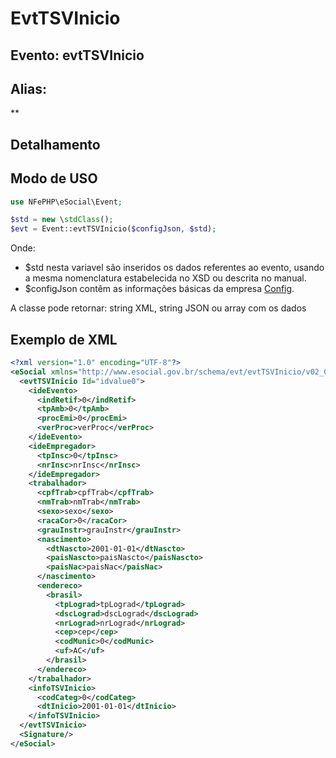 # EvtTSVInicio

## Evento: evtTSVInicio

## Alias:
 **


## Detalhamento





## Modo de USO

```php
use NFePHP\eSocial\Event;

$std = new \stdClass();
$evt = Event::evtTSVInicio($configJson, $std);
```

Onde:
- $std nesta variavel são inseridos os dados referentes ao evento, usando a mesma nomenclatura estabelecida no XSD ou descrita no manual.
- $configJson contêm as informações básicas da empresa [Config](Config.md).

A classe pode retornar: string XML, string JSON ou array com os dados


## Exemplo de XML

```xml
<?xml version="1.0" encoding="UTF-8"?>
<eSocial xmlns="http://www.esocial.gov.br/schema/evt/evtTSVInicio/v02_02_01" xmlns:xsi="http://www.w3.org/2001/XMLSchema-instance" xsi:schemaLocation="http://www.esocial.gov.br/schema/evt/evtTSVInicio/v02_02_01 ../schemes/evtTSVInicio.xsd ">
  <evtTSVInicio Id="idvalue0">
    <ideEvento>
      <indRetif>0</indRetif>
      <tpAmb>0</tpAmb>
      <procEmi>0</procEmi>
      <verProc>verProc</verProc>
    </ideEvento>
    <ideEmpregador>
      <tpInsc>0</tpInsc>
      <nrInsc>nrInsc</nrInsc>
    </ideEmpregador>
    <trabalhador>
      <cpfTrab>cpfTrab</cpfTrab>
      <nmTrab>nmTrab</nmTrab>
      <sexo>sexo</sexo>
      <racaCor>0</racaCor>
      <grauInstr>grauInstr</grauInstr>
      <nascimento>
        <dtNascto>2001-01-01</dtNascto>
        <paisNascto>paisNascto</paisNascto>
        <paisNac>paisNac</paisNac>
      </nascimento>
      <endereco>
        <brasil>
          <tpLograd>tpLograd</tpLograd>
          <dscLograd>dscLograd</dscLograd>
          <nrLograd>nrLograd</nrLograd>
          <cep>cep</cep>
          <codMunic>0</codMunic>
          <uf>AC</uf>
        </brasil>
      </endereco>
    </trabalhador>
    <infoTSVInicio>
      <codCateg>0</codCateg>
      <dtInicio>2001-01-01</dtInicio>
    </infoTSVInicio>
  </evtTSVInicio>
  <Signature/>
</eSocial>

```
